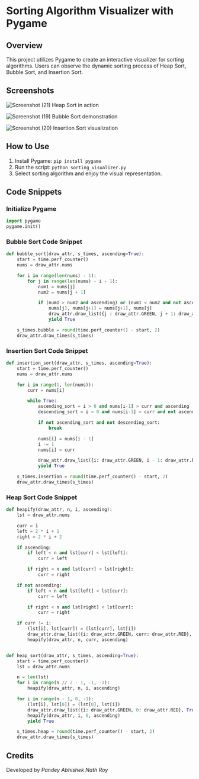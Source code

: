 # Sorting Algorithm Visualizer with Pygame

## Overview

This project utilizes Pygame to create an interactive visualizer for sorting algorithms. Users can observe the dynamic sorting process of Heap Sort, Bubble Sort, and Insertion Sort.

## Screenshots

![Screenshot (21)](https://github.com/vjabhi000985/Sorting_Visualizer_Using_Pygame/assets/46738718/a31862b8-7ef8-434e-9317-a972769e5449)
Heap Sort in action

![Screenshot (19)](https://github.com/vjabhi000985/Sorting_Visualizer_Using_Pygame/assets/46738718/de244659-ab2d-4f0e-9d47-b446e671d92f)
Bubble Sort demonstration

![Screenshot (20)](https://github.com/vjabhi000985/Sorting_Visualizer_Using_Pygame/assets/46738718/70635dfd-068c-4a9e-9418-c6a417f1f887)
Insertion Sort visualization

## How to Use

1. Install Pygame: `pip install pygame`
2. Run the script: `python sorting_visualizer.py`
3. Select sorting algorithm and enjoy the visual representation.

## Code Snippets

### Initialize Pygame

```python
import pygame
pygame.init()
```

### Bubble Sort Code Snippet
```python
def bubble_sort(draw_attr, s_times, ascending=True):
	start = time.perf_counter()
	nums = draw_attr.nums

	for i in range(len(nums) - 1):
		for j in range(len(nums) - i - 1):
			num1 = nums[j]
			num2 = nums[j + 1]

			if (num1 > num2 and ascending) or (num1 < num2 and not ascending):
				nums[j], nums[j+1] = nums[j+1], nums[j]
				draw_attr.draw_list({j : draw_attr.GREEN, j + 1: draw_attr.RED},True)
				yield True

	s_times.bubble = round(time.perf_counter() - start, 2)
	draw_attr.draw_times(s_times)
```

### Insertion Sort Code Snippet
```python
def insertion_sort(draw_attr, s_times, ascending=True):
	start = time.perf_counter()
	nums = draw_attr.nums

	for i in range(1, len(nums)):
		curr = nums[i]

		while True:
			ascending_sort = i > 0 and nums[i-1] > curr and ascending
			descending_sort = i > 0 and nums[i-1] < curr and not ascending

			if not ascending_sort and not descending_sort:
				break

			nums[i] = nums[i - 1]
			i -= 1
			nums[i] = curr

			draw_attr.draw_list({i: draw_attr.GREEN, i - 1: draw_attr.RED}, True)
			yield True

	s_times.insertion = round(time.perf_counter() - start, 2)
	draw_attr.draw_times(s_times)
```

### Heap Sort Code Snippet
```python
def heapify(draw_attr, n, i, ascending):
    lst = draw_attr.nums

    curr = i
    left = 2 * i + 1
    right = 2 * i + 2

    if ascending:
        if left < n and lst[curr] < lst[left]:
            curr = left

        if right < n and lst[curr] < lst[right]:
            curr = right

    if not ascending:
        if left < n and lst[left] < lst[curr]:
            curr = left

        if right < n and lst[right] < lst[curr]:
            curr = right

    if curr != i:
        (lst[i], lst[curr]) = (lst[curr], lst[i])
        draw_attr.draw_list({i: draw_attr.GREEN, curr: draw_attr.RED}, True)
        heapify(draw_attr, n, curr, ascending)


def heap_sort(draw_attr, s_times, ascending=True):
    start = time.perf_counter()
    lst = draw_attr.nums

    n = len(lst)
    for i in range(n // 2 - 1, -1, -1):
        heapify(draw_attr, n, i, ascending)

    for i in range(n - 1, 0, -1):
        (lst[i], lst[0]) = (lst[0], lst[i])
        draw_attr.draw_list({i: draw_attr.GREEN, 0: draw_attr.RED}, True)
        heapify(draw_attr, i, 0, ascending)
        yield True

    s_times.heap = round(time.perf_counter() - start, 2)
    draw_attr.draw_times(s_times)
```

## Credits
Developed by *Pandey Abhishek Nath Roy*
